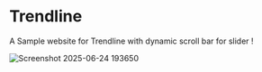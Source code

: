 # Trendline
A Sample website for Trendline with dynamic scroll bar for slider !

![Screenshot 2025-06-24 193650](https://github.com/user-attachments/assets/813fa86f-111c-4289-bfd3-3612e34701e3)
